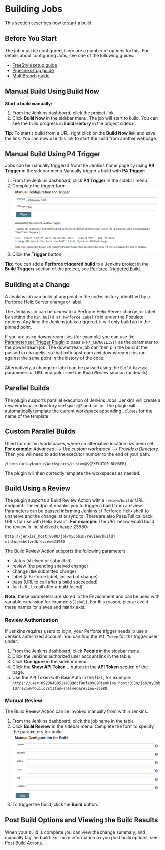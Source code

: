 ﻿# Building Jobs
This section describes how to start a build. 

## Before You Start
The job must be configured, there are a number of options for this. For details about configuring Jobs, see one of the following guides:   
* [FreeStyle setup guide](https://github.com/jenkinsci/p4-plugin/blob/master/SETUP.md)
* [Pipeline setup guide](https://github.com/jenkinsci/p4-plugin/blob/master/WORKFLOW.md)
* [MultiBranch guide](https://github.com/jenkinsci/p4-plugin/blob/master/MULTI.md)

## Manual Build Using Build Now
**Start a build manually:**
1. From the Jenkins dashboard, click the project link. 
2. Click **Build Now** in the sidebar menu. 
The job will start to build. You can see the build progress in **Build History** in the project sidebar. 

**Tip:** To start a build from a URL, right click on the **Build Now** link and save the link. You can now use this link to start the build from another webpage. 

## Manual Build Using P4 Trigger
Jobs can be manually triggered from the Jenkins home page by using **P4 Trigger** in the sidebar menu
Manually trigger a build with **P4 Trigger**:
1. From the Jenkins dashboard, click **P4 Trigger** in the sidebar menu. 
2. Complete the trigger form. 
![P4 Trigger](docs/images/p4Tconfig.png)
3. Click the **Trigger** button.

**Tip:** You can add a **Perforce triggered build** to a Jenkins project in the **Build Triggers** section of the project, see [Perforce Triggered Build](https://github.com/jenkinsci/p4-plugin/blob/master/BUILDTRIGGERPERFORCE.md).  

## Building at a Change
A Jenkins job can build at any point in the codes history, identified by a Perforce Helix Server change or label.

The Jenkins job can be *pinned* to a Perforce Helix Server change, or label by setting the `Pin build at Perforce Label` field under the Populate options. Any time the Jenkins job is triggered, it will only build up to the pinned point.

If you are using downstream jobs (for example) you can use the [Parameterized Trigger Plugin](https://wiki.jenkins-ci.org/display/JENKINS/Parameterized+Trigger+Plugin) to pass `${P4_CHANGELIST}` as the parameter to the downstream job. The downstream job can then pin the build at the passed in changelist so that both upstream and downstream jobs run against the same point in the history of the code.

Alternatively, a change or label can be passed using the `Build Review` parameters or URL end point (see the _Build Review_ section for details)

## Parallel Builds
The plugin supports parallel execution of Jenkins Jobs. Jenkins will create a new workspace directory `workspace@2` and so on. The plugin will automatically template the current workspace appending `.clone2` for the name of the template. 

## Custom Parallel Builds
Used for custom workspaces, where an alternative location has been set. 
**For example:**
_Advanced_ --> _Use custom workspace_ --> _Provide a Directory_. Then you will need to add the executor number to the end of your path.
```
/Users/aclaybourne/Workspaces/custom@${EXECUTOR_NUMBER}
```
The plugin will then correctly template the workspaces as needed. 

## Build Using a Review
The plugin supports a Build Review Action with a `review/build/` URL endpoint. The endpoint enables you to trigger a build from a review. Parameters can be passed informing Jenkins of Perforce Helix shelf to unshelve and the changelist to sync to. There are also Pass/Fail callback URLs for use with Helix Swarm.
**For example:** 
The URL below would build the review in the shelved change 23980:

`http://jenkins_host:8080/job/myJobID/review/build?status=shelved&review=23980`

The Build Review Action supports the following parameters: 
-   status (shelved or submitted)
-   review (the pending shelved change)
-   change (the submitted change)
-   label (a Perforce label, instead of change)
-   pass (URL to call after a build succeeded)
-   fail (URL to call after a build failed)

**Note:** these parameters are stored in the Environment and can be used with variable expansion for example `${label}`. For this reason, please avoid these names for slaves and matrix axis. 
### Review Authorization
If Jenkins requires users to login, your Perforce trigger needs to use a Jenkins authorized account. You can find the `API Token` for the trigger user under:
1. From the Jenkins dashboard, click  **People** in the sidebar menu.
2. Click the Jenkins authorized user account link in the table.
3.  Click **Configure** in the sidebar menu.
4. Click the **Show API Token...** button in the **API Token** section of the page. 
5. Use the API Token with BasicAuth in the URL, for example:
`https://user:0923840952a90898cf90fe0989@jenkins_host:8080/job/myJobID/review/build?status=shelved&review=23980`
### Manual Review
The Build Review Action can be invoked manually from within Jenkins. 
1. From the Jenkins dashboard, click the job name in the table.
2. Click **Build Review** in the sidebar menu.
Complete the form to specify the parameters for build.
![Manual Configuration for Build](docs/images/manual.png)
3. To trigger the build, click the **Build** button. 

## Post Build Options and Viewing the Build Results
When your build is complete you can view the change summary, and manually tag the build. For more information on you post build options, see [Post Build Actions](https://github.com/jenkinsci/p4-plugin/blob/master/POSTBUILD.md).  


